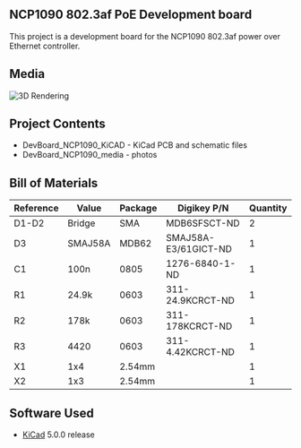 ## NCP1090 802.3af PoE Development board

This project is a development board for the NCP1090 802.3af power over Ethernet controller.

## Media
![3D Rendering](DevBoard_W5500_Media/DevBoard_W5500_Render.png?raw=true)

## Project Contents
-  DevBoard_NCP1090_KiCAD - KiCad PCB and schematic files
-  DevBoard_NCP1090_media - photos

## Bill of Materials

| Reference | Value   | Package | Digikey P/N          | Quantity |
| --------- |---------|---------|----------------------|----------|
| D1-D2     | Bridge  | SMA     | MDB6SFSCT-ND         | 2        |
| D3        | SMAJ58A | MDB62   | SMAJ58A-E3/61GICT-ND | 1        |
| C1        | 100n    | 0805    | 1276-6840-1-ND       | 1        |
| R1        | 24.9k   | 0603    | 311-24.9KCRCT-ND     | 1        |
| R2        | 178k    | 0603    | 311-178KCRCT-ND      | 1        |
| R3        | 4420    | 0603    | 311-4.42KCRCT-ND     | 1        |
| X1        | 1x4     | 2.54mm  |                      | 1        |
| X2        | 1x3     | 2.54mm  |                      | 1        |

## Software Used
- [KiCad](http://kicad-pcb.org/) 5.0.0 release
